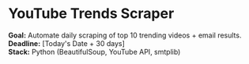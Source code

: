 # YouTube Trends Scraper  
**Goal:** Automate daily scraping of top 10 trending videos + email results.  
**Deadline:** [Today's Date + 30 days]  
**Stack:** Python (BeautifulSoup, YouTube API, smtplib)
